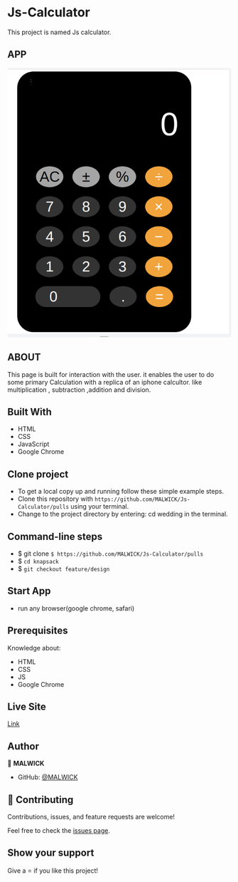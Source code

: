 # Js-Calculator

This project is named Js calculator.

## APP

![JsCalculator](./Assets/images/Screenshot%20from%202023-06-26%2016-44-08.png)

## ABOUT

This page is built for interaction with the user. it enables
the user to do some primary Calculation with a replica of an iphone calcultor. like multiplication , subtraction ,addition and division.

## Built With

- HTML
- CSS
- JavaScript
- Google Chrome

## Clone project

- To get a local copy up and running follow these simple example steps.
- Clone this repository with
  `https://github.com/MALWICK/Js-Calculator/pulls` using your terminal.
- Change to the project directory by entering: cd wedding in the terminal.

## Command-line steps

- $ git clone `$ https://github.com/MALWICK/Js-Calculator/pulls`
- $ `cd knapsack`
- $ `git checkout feature/design`

## Start App

- run any browser(google chrome, safari)

## Prerequisites

Knowledge about:

- HTML
- CSS
- JS
- Google Chrome

## Live Site

[Link](https://malwick.github.io/Js-Calculator/)

## Author

👤 **MALWICK**

- GitHub: [@MALWICK](https://github.com/MALWICK)

## 🤝 Contributing

Contributions, issues, and feature requests are welcome!

Feel free to check the [issues page](https://github.com/MALWICK/Js-Calculator/issues).

## Show your support

Give a ⭐️ if you like this project!
